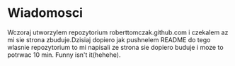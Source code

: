 Wiadomosci
===============

Wczoraj utworzylem repozytorium roberttomczak.github.com i czekalem az mi sie strona zbuduje.Dzisiaj dopiero jak pushnelem README do tego wlasnie repozytorium to mi napisali ze strona sie dopiero buduje i moze to potrwac 10 min. Funny isn't it(hehehe). 

